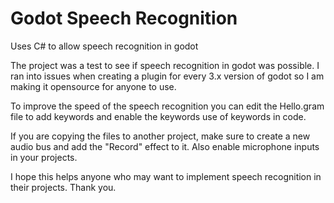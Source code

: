 # Godot Speech Recognition
 Uses C# to allow speech recognition in godot
 
 The project was a test to see if speech recognition in godot was possible. I ran into issues when creating a plugin for every 3.x version of godot so I am making it opensource for anyone to use.
 
 
 To improve the speed of the speech recognition you can edit the Hello.gram file to add keywords and enable the keywords use of keywords in code.
 
 If you are copying the files to another project, make sure to create a new audio bus and add the "Record" effect to it. Also enable microphone inputs in your projects.
 
 I hope this helps anyone who may want to implement speech recognition in their projects. Thank you.
